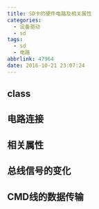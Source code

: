 ```yaml
---
title: SD卡的硬件电路及相关属性
categories:
  - 设备驱动
  - sd
tags:
  - sd
  - 电路
abbrlink: 47964
date: 2016-10-21 23:07:24
---
```


## class

## 电路连接

## 相关属性

## 总线信号的变化

## CMD线的数据传输
